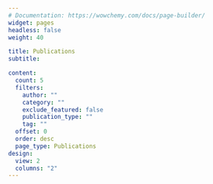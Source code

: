 ```yaml
---
# Documentation: https://wowchemy.com/docs/page-builder/
widget: pages
headless: false
weight: 40

title: Publications
subtitle:

content:
  count: 5
  filters:
    author: ""
    category: ""
    exclude_featured: false
    publication_type: ""
    tag: ""
  offset: 0
  order: desc
  page_type: Publications
design:
  view: 2
  columns: "2"
---
```

